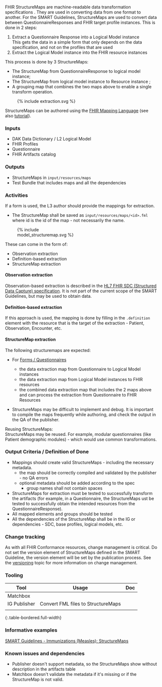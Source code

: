
FHIR StructureMaps are machine-readable data transformation specifications . They are used in converting data from one format to another. For the SMART Guidelines, StructureMaps are used to convert data between QuestionnaireResponses and FHIR target profile instances. This is done in 2 steps:
1. Extract a Questionnaire Response into a Logical Model instance  
  This gets the data in a simple form that only depends on the data specification, and not on the profiles that are used
2. Extract the Logical Model instance into the FHIR resource instances

This process is done by 3 StructureMaps: 
* The StructureMap from QuestionnaireResponse to logical model instance;
* The StructureMap from logical model instance to Resource instance ;
* A grouping map that combines the two maps above to enable a single transform operation.


<figure style = "width:50em">
  {% include extraction.svg %}
</figure>


StructureMaps can be authored using the [FHIR Mapping Language](https://hl7.org/fhir/R4/mapping-language.html) (see also [tutorial](https://hl7.org/fhir/R4/mapping-tutorial.html)).

  
### **Inputs** 

* DAK Data Dictionary / L2 Logical Model
* FHIR Profiles
* Questionnaire
* FHIR Artifacts catalog


### **Outputs**

* StructureMaps in `input/resources/maps`
* Test Bundle that includes maps and all the dependencies


### **Activities**

If a form is used, the L3 author should provide the mappings for extraction.

* The StructureMap shall be saved as `input/resources/maps/<id>.fml` where id is the id of the map - not necessarily the name.
<figure style = "width:15em">
  {% include model_structuremap.svg %}
</figure>

These can come in the form of:
- Observation extraction
- Definition-based extraction
- StructureMap extraction

#### Observation extraction
Observation-based extraction is described in the [HL7 FHIR SDC (Structured Data Capture) specification](https://hl7.org/fhir/uv/sdc/extraction.html#observation-based-extraction). It is not part of the current scope of the SMART Guidelines, but may be used to obtain data.  


#### Definition-based extraction
If this approach is used, the mapping is done by filling in the `.definition` element with the resource that is the target of the extraction - Patient, Observation, Encounter, etc.


#### StructureMap extraction
The following structuremaps are expected: 

* For [Forms / Questionnaires](l3_forms.html)
  * the data extraction map from Questionnaire to Logical Model instances
  * the data extraction map from Logical Model instances to FHIR resources
  * the combined data extraction map that includes the 2 maps above and can process the extraction from Questionnaire to FHIR Resources

* StructureMaps may be difficult to implement and debug. It is important to compile the maps frequently while authoring, and check the output in the QA of the publisher.


Reusing StructureMaps:  
StructureMaps may be reused. For example, modular questionnaires (like Patient demographic modules) - which would use common transformations.



### **Output Criteria / Definition of Done**

* Mappings should create valid StructureMaps - including the necessary metadata. 
  * the map should be correctly compiled and validated by the publisher - no QA errors
  * optional metadata should be added according to the spec 
    * group names shall not contain spaces
* StructureMaps for extraction must be tested to successfully transform the artifacts (for example, in a Questionnaire, the StructureMaps ust be tested to successfully obtain the intended resources from the QuestionnaireResponse).
* All mapped elements and groups should be tested
* All the dependencies of the StructureMap shall be in the IG or dependencies - SDC, base profiles, logical models, etc.


### **Change tracking**

As with all FHIR Conformance resources, change management is critical. Do not set the version element of StructureMaps defined in the SMART Guideline, the version element will be set by the publication process. See the [versioning](versioning.html) topic for more information on change management.

### **Tooling**

| Tool | Usage | Doc |
| --- | ---| ---| 
| Matchbox | |  |
| IG Publisher | Convert FML files to StructureMaps |  |
|  | |  |
{:.table-bordered.full-width}  

### **Informative examples**
[SMART Guidelines - Immunizations (Measles): StructureMaps](https://worldhealthorganization.github.io/smart-example-imz/artifacts.html#terminology-structure-maps)

### **Known issues and dependencies**
* Publisher doesn't support metadata, so the StructureMaps show without description in the artifacts table
* Matchbox doesn't validate the metadata if it's missing or if the StructureMap is not valid.


